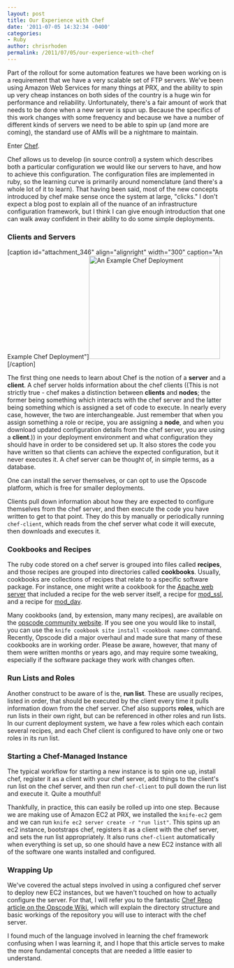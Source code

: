 ```yaml
---
layout: post
title: Our Experience with Chef
date: '2011-07-05 14:32:34 -0400'
categories:
- Ruby
author: chrisrhoden
permalink: /2011/07/05/our-experience-with-chef
---
```

<p>Part of the rollout for some automation features we have been working on is a requirement that we have a very scalable set of FTP servers. We've been using Amazon Web Services for many things at PRX, and the ability to spin up very cheap instances on both sides of the country is a huge win for performance and reliability. Unfortunately, there's a fair amount of work that needs to be done when a new server is spun up. Because the specifics of this work changes with some frequency and because we have a number of different kinds of servers we need to be able to spin up (and more are coming), the standard use of AMIs will be a nightmare to maintain.</p>
<p>Enter <a href="http://www.opscode.com/chef/">Chef</a>.</p>
<p>Chef allows us to develop (in source control) a system which describes both a particular configuration we would like our servers to have, and how to achieve this configuration. The configuration files are implemented in ruby, so the learning curve is primarily around nomenclature (and there's a whole lot of it to learn). That having been said, most of the new concepts introduced by chef make sense once the system at large, "clicks." I don't expect a blog post to explain all of the nuance of an infrastructure configuration framework, but I think I can give enough introduction that one can walk away confident in their ability to do some simple deployments.</p>
<h3>Clients and Servers</h3>
<p>[caption id="attachment_346" align="alignright" width="300" caption="An Example Chef Deployment"]<a rel="attachment wp-att-346" href="http://labs.prx.org/2011/07/05/our-experience-with-chef/chef-setup/"><img class="size-medium wp-image-346" title="Chef Setup" src="http://labs.prx.org/wp-content/uploads/2011/07/Chef-Setup-300x236.png" alt="An Example Chef Deployment" width="300" height="236" /></a>[/caption]</p>
<p>The first thing one needs to learn about Chef is the notion of a <strong>server</strong> and a <strong>client</strong>. A chef server holds information about the chef clients ((This is not strictly true - chef makes a distinction between <strong>clients</strong> and <strong>nodes</strong>; the former being something which interacts with the chef server and the latter being something which is assigned a set of code to execute. In nearly every case, however, the two are interchangeable. Just remember that when you assign something a role or recipe, you are assigning a <strong>node</strong>, and when you download updated configuration details from the chef server, you are using a <strong>client</strong>.)) in your deployment environment and what configuration they should have in order to be considered set up. It also stores the code you have written so that clients can achieve the expected configuration, but it never executes it. A chef server can be thought of, in simple terms, as a database.</p>
<p>One can install the server themselves, or can opt to use the Opscode platform, which is free for smaller deployments.</p>
<p>Clients pull down information about how they are expected to configure themselves from the chef server, and then execute the code you have written to get to that point. They do this by manually or periodically running <code>chef-client</code>, which reads from the chef server what code it will execute, then downloads and executes it.</p>
<h3>Cookbooks and Recipes</h3>
<p>The ruby code stored on a chef server is grouped into files called <strong>recipes</strong>, and those recipes are grouped into directories called <strong>cookbooks</strong>. Usually, cookbooks are collections of recipes that relate to a specific software package. For instance, one might write a cookbook for the <a href="http://httpd.apache.org/">Apache web server</a> that included a recipe for the web server itself, a recipe for <a href="http://www.modssl.org/">mod_ssl</a>, and a recipe for <a href="http://www.webdav.org/mod_dav/">mod_dav</a>.</p>
<p>Many cookbooks (and, by extension, many many recipes), are available on the <a href="http://community.opscode.com/cookbooks">opscode community website</a>. If you see one you would like to install, you can use the <code>knife cookbook site install &lt;cookbook name&gt;</code> command. Recently, Opscode did a major overhaul and made sure that many of these cookbooks are in working order. Please be aware, however, that many of them were written months or years ago, and may require some tweaking, especially if the software package they work with changes often.</p>
<h3>Run Lists and Roles</h3>
<p>Another construct to be aware of is the, <strong>run list</strong>. These are usually recipes, listed in order, that should be executed by the client every time it pulls information down from the chef server. Chef also supports <strong>roles</strong>, which are run lists in their own right, but can be referenced in other roles and run lists. In our current deployment system, we have a few roles which each contain several recipes, and each Chef client is configured to have only one or two roles in its run list.</p>
<h3>Starting a Chef-Managed Instance</h3>
<p>The typical workflow for starting a new instance is to spin one up, install chef, register it as a client with your chef server, add things to the client's run list on the chef server, and then run <code>chef-client</code> to pull down the run list and execute it. Quite a mouthful!</p>
<p>Thankfully, in practice, this can easily be rolled up into one step. Because we are making use of Amazon EC2 at PRX, we installed the <code>knife-ec2</code> gem and we can run <code>knife ec2 server create -r "run list"</code>. This spins up an ec2 instance, bootstraps chef, registers it as a client with the chef server, and sets the run list appropriately. It also runs <code>chef-client</code> automatically when everything is set up, so one should have a new EC2 instance with all of the software one wants installed and configured.</p>
<h3>Wrapping Up</h3>
<p>We've covered the actual steps involved in using a configured chef server to deploy new EC2 instances, but we haven't touched on how to actually configure the server. For that, I will refer you to the fantastic <a href="http://wiki.opscode.com/display/chef/Chef+Repository">Chef Repo article on the Opscode Wiki</a>, which will explain the directory structure and basic workings of the repository you will use to interact with the chef server.</p>
<p>I found much of the language involved in learning the chef framework confusing when I was learning it, and I hope that this article serves to make the more fundamental concepts that are needed a little easier to understand.</p>
